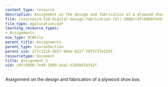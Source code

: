 ```yaml
---
content_type: resource
description: Assignment on the design and fabrication of a plywood shoe box.
file: /courses/4-510-digital-design-fabrication-fall-2008/cdfc89b07e491089daa2b265b01bf42f_assn2.pdf
file_type: application/pdf
learning_resource_types:
- Assignments
ocw_type: OCWFile
parent_title: Assignments
parent_type: CourseSection
parent_uid: 277c3119-db57-9d4a-6227-70f572fe229f
resourcetype: Document
title: Assignment 2
uid: cdfc89b0-7e49-1089-daa2-b265b01bf42f
---
```

Assignment on the design and fabrication of a plywood shoe box.

